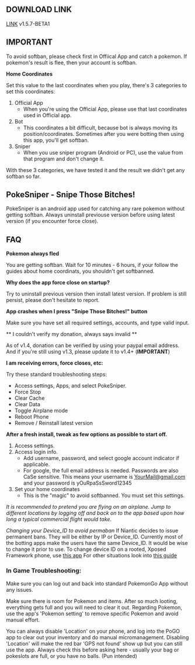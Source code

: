 ## DOWNLOAD LINK
[LINK](../../releases) v1.5.7-BETA1

## IMPORTANT
To avoid softban, please check first in Offiical App and catch a pokemon. If pokemon's result is flee, then your account is softban.

**Home Coordinates**

Set this value to the last coordinates when you play, there's 3 categories to set this coordinates:

1. Official App
    - When you're using the Official App, please use that last coordinates used in Official app.
2. Bot
    - This coordinates a bit difficult, because bot is always moving its position/coordinates. Sometimes after you were botting then using this app, you'll get softban.
3. Sniper
    - When you use sniper program (Android or PC), use the value from that program and don't change it.

With these 3 categories, we have tested it and the result we didn't get any softban so far.

## PokeSniper - Snipe Those Bitches!
PokeSniper is an android app used for catching any rare pokemon without getting softban. Always uninstall previouse version before using latest version (if you encounter force close).


## FAQ
**Pokemon always fled**

You are getting softban. Wait for 10 minutes - 6 hours, if your follow the guides about home coordinats, you shouldn't get softbanned.

**Why does the app force close on startup?**

Try to uninstall previous version then install latest version. If problem is still persist, please don't hesitate to report.

**App crashes when I press "Snipe Those Bitches!" button**

Make sure you have set all required settings, accounts, and type valid input.

** I couldn't verify my donation, always says invalid **

As of v1.4, donation can be verified by using your paypal email address. And if you're still using v1.3, please update it to v1.4+ (**IMPORTANT**)

**I am receiving errors, force closes, etc:**

Try these standard troubleshooting steps:

- Access settings, Apps, and select PokeSniper.
- Force Stop
- Clear Cache
- Clear Data
- Toggle Airplane mode
- Reboot Phone
- Remove / Reinstall latest version
 

**After a fresh install, tweak as few options as possible to start off.**

1. Access settings.
2. Access login info.
    - Add username, password, and select google account indicator if applicable.
    - For google, the full email address is needed.  Passwords are also CaSe sensitive. This means your username is YourMail@gmail.com and your password is yOuRpaSsSword12345	
3. Set your home coordinates
	- This is the "magic" to avoid softbanned. You must set this settings.


*It is recommended to pretend you are flying on an airplane.  Jump to different locations by logging off and back on to the app based upon how long a typical commercial flight would take.*

*Changing your Device_ID to avoid permaban*
If Niantic decides to issue permanent bans. They will be either by IP or Device_ID. Currently most of the botting apps make the users have the same Device_ID. It would be wise to change it prior to use.
To change device ID on a rooted, Xposed Framework phone, use [this app](http://repo.xposed.info/module/com.phoneinfo.changer)
For other situations look into [this guide](http://alltrickszone.com/how-to-change-android-id-rooted-non-phone-easy-guide/)

 
### In Game Troubleshooting:

Make sure you can log out and back into standard PokemonGo App without any issues.

Make sure there is room for Pokemon and items.  After so much looting, everything gets full and you will need to clear it out.  Regarding Pokemon, use the app's 'Pokemon setting' to remove specific Pokemon and avoid manual effort.

You can always disable 'Location' on your phone, and log into the PoGO app to clear out your inventory and do manual micromanagement. Disabling 'Location' will make the red bar 'GPS not found' show up but you can still use the app. 
Always check this before asking here - usually your bag or pokeslots are full, or you have no balls. (Pun intended)